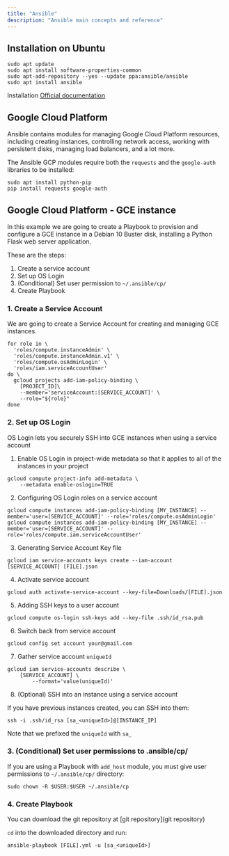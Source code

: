 ```yaml
---
title: "Ansible"
description: "Ansible main concepts and reference"
---
```


## Installation on Ubuntu

```
sudo apt update
sudo apt install software-properties-common
sudo apt-add-repository --yes --update ppa:ansible/ansible
sudo apt install ansible
```
Installation [Official documentation](https://docs.ansible.com/ansible/latest/installation_guide/intro_installation.html#installing-ansible-on-ubuntu)


## Google Cloud Platform
Ansible contains modules for managing Google Cloud Platform resources, including creating instances, controlling network access, working with persistent disks, managing load balancers, and a lot more.

The Ansible GCP modules require both the `requests` and the `google-auth` libraries to be installed:

```
sudo apt install python-pip
pip install requests google-auth
```


## Google Cloud Platform - GCE instance

In this example we are going to create a Playbook to provision and configure a GCE instance in a Debian 10 Buster disk, installing a Python Flask web server application.

These are the steps:

1. Create a service account
2. Set up OS Login
3. (Conditional) Set user permission to `~/.ansible/cp/`
4. Create Playbook

### 1. Create a Service Account

We are going to create a Service Account for creating and managing GCE instances.

```
for role in \
  'roles/compute.instanceAdmin' \
  'roles/compute.instanceAdmin.v1' \
  'roles/compute.osAdminLogin' \
  'roles/iam.serviceAccountUser'
do \
  gcloud projects add-iam-policy-binding \
    [PROJECT_ID]\
    --member='serviceAccount:[SERVICE_ACCOUNT]' \
    --role="${role}"
done
```

### 2. Set up OS Login

OS Login lets you securely SSH into GCE instances when using a service account

1. Enable OS Login in project-wide metadata so that it applies to all of the instances in your project
```
gcloud compute project-info add-metadata \
    --metadata enable-oslogin=TRUE
```

2. Configuring OS Login roles on a service account
```
gcloud compute instances add-iam-policy-binding [MY_INSTANCE] --member='user=[SERVICE_ACCOUNT]' --role='roles/compute.osAdminLogin'
gcloud compute instances add-iam-policy-binding [MY_INSTANCE] --member='user=[SERVICE_ACCOUNT]' --role='roles/compute.iam.serviceAccountUser'
```

3. Generating Service Account Key file
```
gcloud iam service-accounts keys create --iam-account [SERVICE_ACCOUNT] [FILE].json
```

4. Activate service account 
```
gcloud auth activate-service-account --key-file=Downloads/[FILE].json
```

5. Adding SSH keys to a user account
```
gcloud compute os-login ssh-keys add --key-file .ssh/id_rsa.pub
```

6. Switch back from service account
```
gcloud config set account your@gmail.com
```

7. Gather service account `uniqueId`
```
gcloud iam service-accounts describe \
    [SERVICE_ACCOUNT] \
        --format='value(uniqueId)'
```

8. (Optional) SSH into an instance using a service account

If you have previous instances created, you can SSH into them:

```
ssh -i .ssh/id_rsa [sa_<uniqueId>]@[INSTANCE_IP]
```

Note that we prefixed the `uniqueId` with `sa_`

### 3. (Conditional) Set user permissions to .ansible/cp/ 

If you are using a Playbook with `add_host` module, you must give user permissions to `~/.ansible/cp/` directory:

```
sudo chown -R $USER:$USER ~/.ansible/cp
```

### 4. Create Playbook

You can download the git repository at [git repository](git repository)

`cd` into the downloaded directory and run:

```
ansible-playbook [FILE].yml -u [sa_<uniqueId>] 
```
